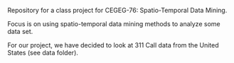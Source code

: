 Repository for a class project for CEGEG-76: Spatio-Temporal Data Mining.

Focus is on using spatio-temporal data mining methods to analyze some data set.

For our project, we have decided to look at 311 Call data from the United States (see data folder).